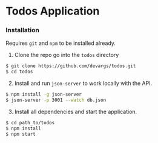 # Todos Application

### Installation
Requires `git` and `npm` to be installed already.

1. Clone the repo go into the `todos` directory
```sh
$ git clone https://github.com/devargs/todos.git
$ cd todos
```
2. Install and run `json-server` to work locally with the API.
```sh
$ npm install -g json-server
$ json-server -p 3001 --watch db.json
```
3. Install all dependencies and start the application.
```sh
$ cd path_to/todos
$ npm install
$ npm start
```